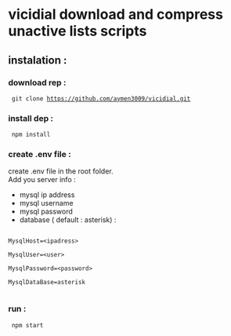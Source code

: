 # vicidial download and compress unactive lists scripts
## instalation :
### download rep : 
<code> git clone https://github.com/aymen3009/vicidial.git</code>

### install dep : 
<code> npm install </code> 

### create .env file : 
create .env file in the root folder. <br>
Add you server info :
* mysql ip address
* mysql username
* mysql password 
* database ( default : asterisk) : <br>
<code>
MysqlHost=&ltipadress&gt <br>
MysqlUser=&ltuser&gt <br>
MysqlPassword=&ltpassword&gt <br>
MysqlDataBase=asterisk <br>
</code>

### run :
<code> npm start </code>
 